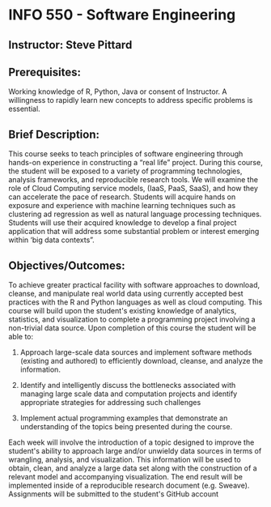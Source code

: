 # INFO 550 - Software Engineering
## Instructor: Steve Pittard

## Prerequisites:
Working knowledge of R, Python, Java or consent of Instructor. A willingness to rapidly learn new concepts to address specific problems is essential. 

## Brief Description:
This course seeks to teach principles of software engineering through hands-on experience in constructing a “real life” project. During this course, the student will be exposed to a variety of programming technologies, analysis frameworks, and reproducible research tools. We will examine the role of Cloud Computing service models, (IaaS, PaaS, SaaS), and how they can accelerate the pace of research. Students will acquire hands on exposure and experience with machine learning techniques such as clustering ad regression as well as natural language processing techniques. Students will use their acquired knowledge to develop a final project application that will address some substantial problem or interest emerging within ‘big data contexts”. 

## Objectives/Outcomes:
To achieve greater practical facility with software approaches to download, cleanse, and manipulate real world data using currently accepted best practices with the R and Python languages as well as cloud computing. This course will build upon the student's existing knowledge of analytics, statistics, and visualization to complete a programming project involving a non-trivial data source. Upon completion of this course the student will be able to:

1. Approach large-scale data sources and implement software methods (existing and authored) to efficiently download, cleanse, and analyze the information. 

2. Identify and intelligently discuss the bottlenecks associated with managing large scale data and computation projects and identify appropriate strategies for addressing such challenges

3. Implement actual programming examples that demonstrate an understanding of the topics being presented during the course.

Each week will involve the introduction of a topic designed to improve the student's ability to approach large and/or unwieldy data sources in terms of wrangling, analysis, and visualization. This information will be used to obtain, clean, and analyze a large data set along with the construction of a relevant model and accompanying visualization. The end result will be implemented inside of a reproducible research document (e.g. Sweave). Assignments will be submitted to the student's GitHub account 

